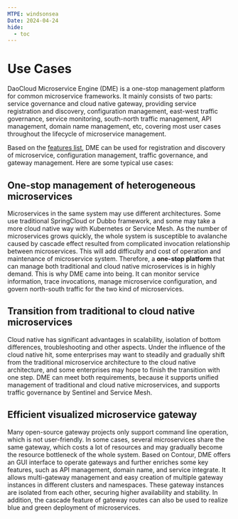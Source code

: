 ```yaml
---
MTPE: windsonsea
Date: 2024-04-24
hide:
  - toc
---
```


# Use Cases

DaoCloud Microservice Engine (DME) is a one-stop management platform for common microservice frameworks. It mainly consists of two parts: service governance and cloud native gateway, providing service registration and discovery, configuration management, east-west traffic governance, service monitoring, south-north traffic management, API management, domain name management, etc, covering most user cases throughout the lifecycle of microservice management.

Based on the [features list](./features.md), DME can be used for registration and discovery of microservice, configuration management, traffic governance, and gateway management. Here are some typical use cases:

## One-stop management of heterogeneous microservices

Microservices in the same system may use different architectures. Some use traditional SpringCloud or Dubbo framework, and some may take a more cloud native way with Kubernetes or Service Mesh. As the number of microservices grows quickly, the whole system is susceptible to avalanche caused by cascade effect resulted from complicated invocation relationship between microservices. This will add difficulty and cost of operation and maintenance of microservice system. Therefore, a **one-stop platform** that can manage both traditional and cloud native microservices is in highly demand. This is why DME came into being. It can monitor service information, trace invocations, manage microservice configuration, and govern north-south traffic for the two kind of microservices.

## Transition from traditional to cloud native microservices

Cloud native has significant advantages in scalability, isolation of bottom differences, troubleshooting and other aspects. Under the influence of the cloud native hit, some enterprises may want to steadily and gradually shift from the traditional microservice architecture to the cloud native architecture, and some enterprises may hope to finish the transition with one step. DME can meet both requirements, because it supports unified management of traditional and cloud native microservices, and supports traffic governance by Sentinel and Service Mesh.

## Efficient visualized microservice gateway

Many open-source gateway projects only support command line operation, which is not user-friendly. In some cases, several microservices share the same gateway, which costs a lot of resources and may gradually become the resource bottleneck of the whole system. Based on Contour, DME offers an GUI interface to operate gateways and further enriches some key features, such as API management, domain name, and service integrate. It allows multi-gateway management and easy creation of multiple gateway instances in different clusters and namespaces. These gateway instances are isolated from each other, securing higher availability and stability. In addition, the cascade feature of gateway routes can also be used to realize blue and green deployment of microservices.
